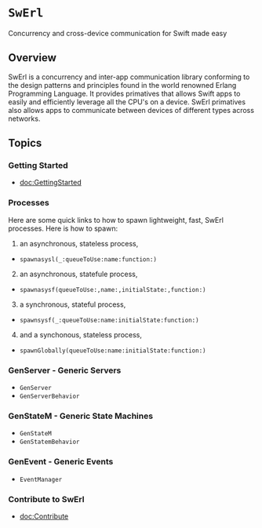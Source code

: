 # ``SwErl``

Concurrency and cross-device communication for Swift made easy

## Overview

SwErl is a concurrency and inter-app communication library conforming to the design patterns and principles found in the world renowned Erlang Programming Language. It provides primatives that allows Swift apps to easily and efficiently leverage all the CPU's on a device. SwErl primatives also allows apps to communicate between devices of different types across networks.

## Topics

### Getting Started
- <doc:GettingStarted>

### Processes
Here are some quick links to how to spawn lightweight, fast, SwErl processes.
Here is how to spawn:

1. an asynchronous, stateless process,
- ``spawnasysl(_:queueToUse:name:function:)``
2. an asynchronous, statefule process,
- ``spawnasysf(queueToUse:,name:,initialState:,function:)``
3. a synchronous, stateful process,
- ``spawnsysf(_:queueToUse:name:initialState:function:)``
4. and a synchonous, stateless process,
- ``spawnGlobally(queueToUse:name:initialState:function:)``
### GenServer - Generic Servers
- ``GenServer``
- ``GenServerBehavior``

### GenStateM - Generic State Machines
- ``GenStateM``
- ``GenStatemBehavior``

### GenEvent - Generic Events
- ``EventManager``

### Contribute to SwErl
- <doc:Contribute>
